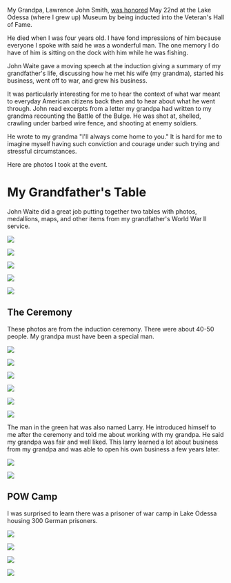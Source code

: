 
My Grandpa, Lawrence John Smith, [was honored](http://hastingsreminder.com/former-lake-odessa-elevator-operator-being-honored-p10151-93.htm) May 22nd at the Lake Odessa (where I grew up) Museum by being inducted into the Veteran's Hall of Fame. 

He died when I was four years old. I have fond impressions of him because everyone I spoke with said he was a wonderful man. The one memory I do have of him is sitting on the dock with him while he was fishing.

John Waite gave a moving speech at the induction giving a summary of my grandfather's life, discussing how he met his wife (my grandma), started his business, went off to war, and grew his business.

It was particularly interesting for me to hear the context of what war meant to everyday American citizens back then and to hear about what he went through. John read excerpts from a letter my grandpa had written to my grandma recounting the Battle of the Bulge. He was shot at, shelled, crawling under barbed wire fence, and shooting at enemy soldiers.

He wrote to my grandma "I'll always come home to you." It is hard for me to imagine myself having such conviction and courage under such trying and stressful circumstances.

Here are photos I took at the event.

# My Grandfather's Table

John Waite did a great job putting together two tables with photos, medallions, maps, and other items from my grandfather's World War II service.

![](/images/lawrence-smith-table-collage.jpg)

![](/images/lawrence-smith-belgium-germany-map.jpg)

![](/images/lawrence-smith-table.jpg)

![](/images/lawrence-smith-uniform-table.jpg)

![](/images/veterans-hall-of-fame-lawrence-john-smith.jpg)


## The Ceremony

These photos are from the induction ceremony. There were about 40-50 people. My grandpa must have been a special man.

![](/images/lawrence-smith-ceremony-collage.jpg)

![](/images/john-speaking-about-lawrence-smith.jpg)

![](/images/lawrence-smith-crowd.jpg)

![](/images/lawrence-smith-stage.jpg)

![](/images/lawrence-smith-talking-afterward-2.jpg)

![](/images/lawrence-smith-talking-afterward-lon-2.jpg)

The man in the green hat was also named Larry. He introduced himself to me after the ceremony and told me about working with my grandpa. He said my grandpa was fair and well liked. This larry learned a lot about business from my grandpa and was able to open his own business a few years later.

![](/images/lawrence-smith-talking-afterward-lon.jpg)

![](/images/lawrence-smith-talking-afterward.jpg)


## POW Camp

I was surprised to learn there was a prisoner of war camp in Lake Odessa housing 300 German prisoners.

![](/images/pow-camp-2.jpg)

![](/images/pow-camp.jpg)

![](/images/pow-camp-photos.jpg)

![](/images/pow-camp-text.jpg)



